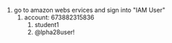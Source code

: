 1. go to amazon webs ervices and sign into "IAM User"
   1. account: 673882315836
      1. student1
      2. @lpha28user!
